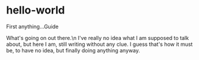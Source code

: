 # hello-world
First anything...Guide

What's going on out there.\n
I've really no idea what I am supposed to talk about, but here I am, still writing without any clue.
I guess that's how it must be, to have no idea, but finally doing anything anyway. 
